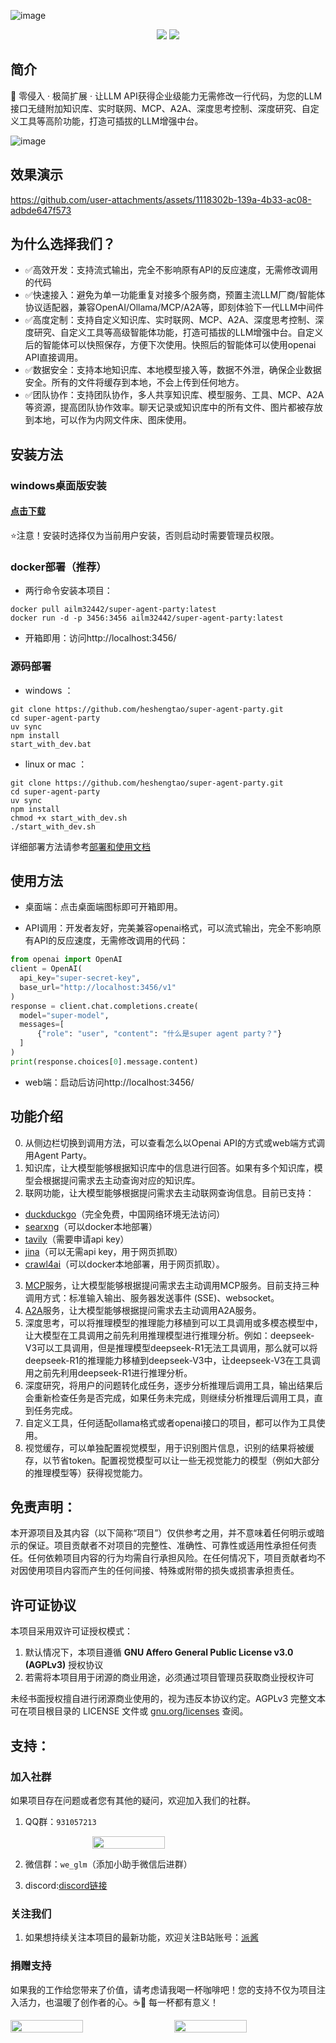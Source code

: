 ![image](static/source/agent_party.png)

<div align="center">
  <a href="./README_ZH.md"><img src="https://img.shields.io/badge/简体中文-d9d9d9"></a>
  <a href="./README.md"><img src="https://img.shields.io/badge/English-d9d9d9"></a>
</div>

## 简介

🚀 零侵入 · 极简扩展 · 让LLM API获得企业级能力无需修改一行代码，为您的LLM接口无缝附加知识库、实时联网、MCP、A2A、深度思考控制、深度研究、自定义工具等高阶功能，打造可插拔的LLM增强中台。

![image](static/source/image-ZN.png)

## 效果演示
https://github.com/user-attachments/assets/1118302b-139a-4b33-ac08-adbde647f573

## 为什么选择我们？
- ✅高效开发：支持流式输出，完全不影响原有API的反应速度，无需修改调用的代码
- ✅快速接入：避免为单一功能重复对接多个服务商，预置主流LLM厂商/智能体协议适配器，兼容OpenAI/Ollama/MCP/A2A等，即刻体验下一代LLM中间件
- ✅高度定制：支持自定义知识库、实时联网、MCP、A2A、深度思考控制、深度研究、自定义工具等高级智能体功能，打造可插拔的LLM增强中台。自定义后的智能体可以快照保存，方便下次使用。快照后的智能体可以使用openai API直接调用。
- ✅数据安全：支持本地知识库、本地模型接入等，数据不外泄，确保企业数据安全。所有的文件将缓存到本地，不会上传到任何地方。
- ✅团队协作：支持团队协作，多人共享知识库、模型服务、工具、MCP、A2A等资源，提高团队协作效率。聊天记录或知识库中的所有文件、图片都被存放到本地，可以作为内网文件床、图床使用。

## 安装方法

### windows桌面版安装

#### **[点击下载](https://github.com/heshengtao/super-agent-party/releases/download/v0.1.2/Super-Agent-Party-Setup-0.1.2.exe)**

⭐注意！安装时选择仅为当前用户安装，否则启动时需要管理员权限。

### docker部署（推荐）

- 两行命令安装本项目：
```shell
docker pull ailm32442/super-agent-party:latest
docker run -d -p 3456:3456 ailm32442/super-agent-party:latest
```

- 开箱即用：访问http://localhost:3456/

### 源码部署

- windows ：
```shell
git clone https://github.com/heshengtao/super-agent-party.git
cd super-agent-party
uv sync
npm install
start_with_dev.bat
```

- linux or mac ：
```shell
git clone https://github.com/heshengtao/super-agent-party.git
cd super-agent-party
uv sync
npm install
chmod +x start_with_dev.sh
./start_with_dev.sh
```

详细部署方法请参考[部署和使用文档](doc/install_config_ZH.md)

## 使用方法

- 桌面端：点击桌面端图标即可开箱即用。

- API调用：开发者友好，完美兼容openai格式，可以流式输出，完全不影响原有API的反应速度，无需修改调用的代码：

```python
from openai import OpenAI
client = OpenAI(
  api_key="super-secret-key",
  base_url="http://localhost:3456/v1"
)
response = client.chat.completions.create(
  model="super-model",
  messages=[
      {"role": "user", "content": "什么是super agent party？"}
  ]
)
print(response.choices[0].message.content)
```

- web端：启动后访问http://localhost:3456/

## 功能介绍

0. 从侧边栏切换到调用方法，可以查看怎么以Openai API的方式或web端方式调用Agent Party。
1. 知识库，让大模型能够根据知识库中的信息进行回答。如果有多个知识库，模型会根据提问需求去主动查询对应的知识库。
2. 联网功能，让大模型能够根据提问需求去主动联网查询信息。目前已支持：
- [duckduckgo](https://duckduckgo.com/)（完全免费，中国网络环境无法访问）
- [searxng](https://github.com/searxng/searxng)（可以docker本地部署）
- [tavily](https://tavily.com/)（需要申请api key）
- [jina](https://github.com/jina-ai/jina)（可以无需api key，用于网页抓取）
- [crawl4ai](https://github.com/unclecode/crawl4ai)（可以docker本地部署，用于网页抓取）。
3. [MCP](https://modelcontextprotocol.io/introduction)服务，让大模型能够根据提问需求去主动调用MCP服务。目前支持三种调用方式：标准输入输出、服务器发送事件 (SSE)、websocket。
4. [A2A](https://github.com/google/A2A)服务，让大模型能够根据提问需求去主动调用A2A服务。
5. 深度思考，可以将推理模型的推理能力移植到可以工具调用或多模态模型中，让大模型在工具调用之前先利用推理模型进行推理分析。例如：deepseek-V3可以工具调用，但是推理模型deepseek-R1无法工具调用，那么就可以将deepseek-R1的推理能力移植到deepseek-V3中，让deepseek-V3在工具调用之前先利用deepseek-R1进行推理分析。
6. 深度研究，将用户的问题转化成任务，逐步分析推理后调用工具，输出结果后会重新检查任务是否完成，如果任务未完成，则继续分析推理后调用工具，直到任务完成。
7. 自定义工具，任何适配ollama格式或者openai接口的项目，都可以作为工具使用。
8. 视觉缓存，可以单独配置视觉模型，用于识别图片信息，识别的结果将被缓存，以节省token。配置视觉模型可以让一些无视觉能力的模型（例如大部分的推理模型等）获得视觉能力。

## 免责声明：
本开源项目及其内容（以下简称“项目”）仅供参考之用，并不意味着任何明示或暗示的保证。项目贡献者不对项目的完整性、准确性、可靠性或适用性承担任何责任。任何依赖项目内容的行为均需自行承担风险。在任何情况下，项目贡献者均不对因使用项目内容而产生的任何间接、特殊或附带的损失或损害承担责任。

## 许可证协议

本项目采用双许可证授权模式：
1. 默认情况下，本项目遵循 **GNU Affero General Public License v3.0 (AGPLv3)** 授权协议
2. 若需将本项目用于闭源的商业用途，必须通过项目管理员获取商业授权许可

未经书面授权擅自进行闭源商业使用的，视为违反本协议约定。AGPLv3 完整文本可在项目根目录的 LICENSE 文件或 [gnu.org/licenses](https://www.gnu.org/licenses/agpl-3.0.html) 查阅。

## 支持：

### 加入社群
如果项目存在问题或者您有其他的疑问，欢迎加入我们的社群。

1. QQ群：`931057213`

<div style="display: flex; justify-content: center;">
    <img src="doc/image/Q群.jpg" style="width: 48%;" />
</div>

2. 微信群：`we_glm`（添加小助手微信后进群）

3. discord:[discord链接](https://discord.gg/f2dsAKKr2V)

### 关注我们
1. 如果想持续关注本项目的最新功能，欢迎关注B站账号：[派酱](https://space.bilibili.com/26978344)

### 捐赠支持
如果我的工作给您带来了价值，请考虑请我喝一杯咖啡吧！您的支持不仅为项目注入活力，也温暖了创作者的心。☕💖 每一杯都有意义！
<div style="display:flex; justify-content:space-between;">
    <img src="doc/image/zhifubao.jpg" style="width: 48%;" />
    <img src="doc/image/wechat.jpg" style="width: 48%;" />
</div>